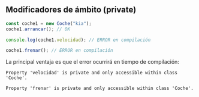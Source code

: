 ## Modificadores de ámbito (private)

```typescript
const coche1 = new Coche("kia");
coche1.arrancar(); // OK

console.log(coche1.velocidad); // ERROR en compilación

coche1.frenar(); // ERROR en compilación
```

La principal ventaja es que el error ocurrirá en tiempo de compilación:

```shell
Property 'velocidad' is private and only accessible within class 'Coche'.
```

```shell
Property 'frenar' is private and only accessible within class 'Coche'.
```
